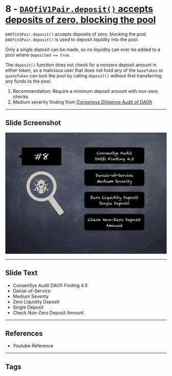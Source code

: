 
# 8 - [`DAOfiV1Pair.deposit()` accepts deposits of zero, blocking the pool](./`DAOfiV1Pair.deposit()`%20accepts%20deposits%20of%20zero,%20blocking%20the%20pool.md)

`DAOfiV1Pair.deposit()` accepts deposits of zero, blocking the pool `DAOfiV1Pair.deposit()` is used to deposit liquidity into the pool. 

Only a single deposit can be made, so no liquidity can ever be added to a pool where `deposited == true`. 

The `deposit()` function does not check for a nonzero deposit amount in either token, so a malicious user that does not hold any of the `baseToken` or `quoteToken` can lock the pool by calling `deposit()` without first transferring any funds to the pool.


1. Recommendation: Require a minimum deposit amount with non-zero checks
2. Medium severity finding from [Consensys Diligence Audit of DAOfi](https://consensys.net/diligence/audits/2021/02/daofi/#daofiv1pair-deposit-accepts-deposits-of-zero-blocking-the-pool)


___
## Slide Screenshot
![008.png](../../images/7.%20Audit%20Findings%20101/008.png)
___
## Slide Text
- ConsenSys Audit DAOfi Finding 4.5
- Denial-of-Service
- Medium Severity
- Zero Liquidity Deposit
- Single Deposit
- Check Non-Zero Deposit Amount
___
## References
- Youtube Reference
___
## Tags
